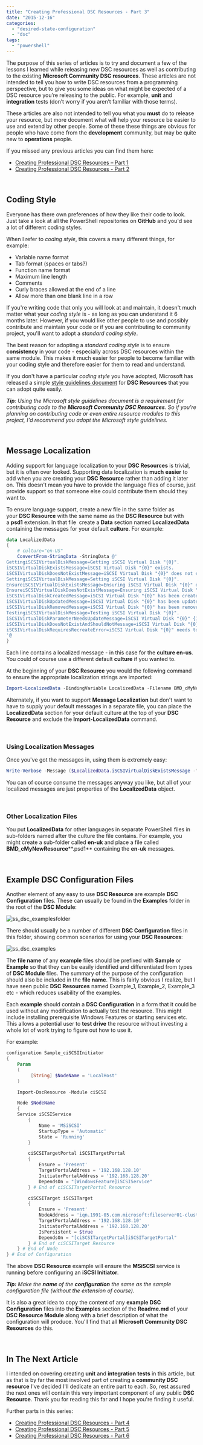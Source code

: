 ```yaml
---
title: "Creating Professional DSC Resources - Part 3"
date: "2015-12-16"
categories:
  - "desired-state-configuration"
  - "dsc"
tags:
  - "powershell"
---
```


The purpose of this series of articles is to try and document a few of the lessons I learned while releasing new DSC resources as well as contributing to the existing **Microsoft Community DSC resources**. These articles are not intended to tell you how to write DSC resources from a programming perspective, but to give you some ideas on what might be expected of a DSC resource you’re releasing to the public. For example, **unit** and **integration** tests (don’t worry if you aren’t familiar with those terms).

These articles are also not intended to tell you what you **must** do to release your resource, but more document what will help your resource be easier to use and extend by other people. Some of these these things are obvious for people who have come from the **development** community, but may be quite new to **operations** people.

If you missed any previous articles you can find them here:

- [Creating Professional DSC Resources – Part 1](https://dscottraynsford.wordpress.com/2015/12/14/creating-professional-dsc-resources-part-1/)
- [Creating Professional DSC Resources - Part 2](https://dscottraynsford.wordpress.com/2015/12/14/creating-professional-dsc-resoures-part-2/)

 

## Coding Style

Everyone has there own preferences of how they like their code to look. Just take a look at all the PowerShell repositories on **GitHub** and you'd see a lot of different coding styles.

When I refer to _coding style_, this covers a many different things, for example:

- Variable name format
- Tab format (spaces or tabs?)
- Function name format
- Maximum line length
- Comments
- Curly braces allowed at the end of a line
- Allow more than one blank line in a row

If you're writing code that only you will look at and maintain, it doesn't much matter what your _coding style_ is - as long as you can understand it 6 months later. However, if you would like other people to use and possibly  contribute and maintain your code or if you are contributing to community project, you'll want to adopt a _standard coding style_.

The best reason for adopting a _standard coding style_ is to ensure **consistency** in your code - especially across DSC resources within the same module. This makes it much easier for people to become familiar with your coding style and therefore easier for them to read and understand.

If you don't have a particular _coding style_ you have adopted, Microsoft has released a simple [style guidelines document](https://github.com/PowerShell/DscResources/blob/master/StyleGuidelines.md) for **DSC Resources** that you can adopt quite easily.

_**Tip**: Using the Microsoft style guidelines document is a requirement for contributing code to the **Microsoft Community DSC Resources**. So if you're planning on contributing code or even entire resource modules to this project, I'd recommend you adopt the Microsoft style guidelines._

 

## Message Localization

Adding support for language localization to your **DSC Resources** is trivial, but it is often over looked. Supporting data localization is **much** **easier** to add when you are creating your **DSC Resource** rather than adding it later on. This doesn't mean you have to provide the language files of course, just provide support so that someone else could contribute them should they want to.

To ensure language support, create a new file in the same folder as your **DSC Resource** with the same name as the **DSC Resource** but with a **psd1** extension. In that file  create a **Data** section named **LocalizedData** containing the messages for your default **culture**. For example:


```powershell
data LocalizedData
{
    # culture="en-US"
    ConvertFrom-StringData -StringData @'
GettingiSCSIVirtualDiskMessage=Getting iSCSI Virtual Disk "{0}".
iSCSIVirtualDiskExistsMessage=iSCSI Virtual Disk "{0}" exists.
iSCSIVirtualDiskDoesNotExistMessage=iSCSI Virtual Disk "{0}" does not exist.
SettingiSCSIVirtualDiskMessage=Setting iSCSI Virtual Disk "{0}".
EnsureiSCSIVirtualDiskExistsMessage=Ensuring iSCSI Virtual Disk "{0}" exists.
EnsureiSCSIVirtualDiskDoesNotExistMessage=Ensuring iSCSI Virtual Disk "{0}" does not exist.
iSCSIVirtualDiskCreatedMessage=iSCSI Virtual Disk "{0}" has been created.
iSCSIVirtualDiskUpdatedMessage=iSCSI Virtual Disk "{0}" has been updated.
iSCSIVirtualDiskRemovedMessage=iSCSI Virtual Disk "{0}" has been removed.
TestingiSCSIVirtualDiskMessage=Testing iSCSI Virtual Disk "{0}".
iSCSIVirtualDiskParameterNeedsUpdateMessage=iSCSI Virtual Disk "{0}" {1} is different. Change required.
iSCSIVirtualDiskDoesNotExistAndShouldNotMessage=iSCSI Virtual Disk "{0}" does not exist and should not. Change not required.
iSCSIVirtualDiskRequiresRecreateError=iSCSI Virtual Disk "{0}" needs to be deleted and recreated. Please perform this manually.
'@
}
```

Each line contains a localized message - in this case for the **culture en-us**. You could of course use a different default **culture** if you wanted to.

At the beginning of your **DSC Resource** you would the following command to ensure the appropriate localization strings are imported:


```powershell
Import-LocalizedData -BindingVariable LocalizedData -Filename BMD_cMyNewResource.psd1
```

Alternately, if you want to support **Message Localization** but don't want to have to supply your default messages in a separate file, you can place the **LocalizedData** section for your default culture at the top of your **DSC Resource** and exclude the **Import-LocalizedData** command.

 

### Using Localization Messages

Once you've got the messages in, using them is extremely easy:


```powershell
Write-Verbose -Message ($LocalizedData.iSCSIVirtualDiskExistsMessage -f $Path)
```

You can of course consume the messages anyway you like, but all of your localized messages are just properties of the **LocalizedData** object.

 

### Other Localization Files

You put **LocalizedData** for other languages in separate PowerShell files in sub-folders named after the culture the file contains. For example, you might create a sub-folder called **en-uk** and place a file called **BMD\_cMyNewResource****.psd1** containing the **en-uk** messages.

 

## Example DSC Configuration Files

Another element of any easy to use **DSC Resource** are example **DSC Configuration** files. These can usually be found in the **Examples** folder in the root of the **DSC Module**:

![ss_dsc_examplesfolder](/images/ss_dsc_examplesfolder.png)

There should usually be a number of different **DSC Configuration** files in this folder, showing common scenarios for using your **DSC Resources**:

![ss_dsc_examples](/images/ss_dsc_examples.png)

The **file name** of any **example** files should be prefixed with **Sample** or **Example** so that they can be easily identified and differentiated from types of **DSC Module** files. The summary of the purpose of the configuration should also be included in the **file name**. This is fairly obvious I realize, but I have seen public **DSC Resources** named Example\_1, Example\_2, Example\_3 etc - which reduces usability of the examples.

Each **example** should contain a **DSC Configuration** in a form that it could be used without any modification to actually test the resource. This might include installing prerequisite Windows Features or starting services etc. This allows a potential user to **test drive** the resource without investing a whole lot of work trying to figure out how to use it.

For example:


```powershell
configuration Sample_ciSCSIInitiator
{
    Param
    (
         [String] $NodeName = 'LocalHost'
    )

    Import-DscResource -Module ciSCSI

    Node $NodeName
    {
	Service iSCSIService 
        { 
            Name = 'MSiSCSI'
            StartupType = 'Automatic'
            State = 'Running'  
        }

        ciSCSITargetPortal iSCSITargetPortal
        {
            Ensure = 'Present'
            TargetPortalAddress = '192.168.128.10' 
            InitiatorPortalAddress = '192.168.128.20'
            DependsOn = "[WindowsFeature]iSCSIService" 
        } # End of ciSCSITargetPortal Resource

        ciSCSITarget iSCSITarget
        {
            Ensure = 'Present'
            NodeAddress = 'iqn.1991-05.com.microsoft:fileserver01-cluster-target'
            TargetPortalAddress = '192.168.128.10'
            InitiatorPortalAddress = '192.168.128.20' 
            IsPersistent = $true 
            DependsOn = "[ciSCSITargetPortal]iSCSITargetPortal" 
        } # End of ciSCSITarget Resource
    } # End of Node
} # End of Configuration
```

The above **DSC Resource** example will ensure the **MSiSCSI** service is running before configuring an **iSCSI Initiator**.

_**Tip:** Make the **name** of the **configuration** the same as the sample configuration file (without the extension of course)._

It is also a great idea to copy the content of any **example** **DSC Configuration** files into the **Examples** section of the **Readme.md** of your **DSC Resource Module** along with a brief description of what the configuration will produce. You'll find that all **Microsoft Community DSC Resources** do this.

 

## In The Next Article

I intended on covering creating **unit** and **integration** **tests** in this article, but as that is by far the most involved part of creating a **community DSC resource** I've decided I'll dedicate an entire part to each. So, rest assured the next ones will contain this very important component of any public **DSC Resource**. Thank you for reading this far and I hope you're finding it useful.

Further parts in this series:

- [Creating Professional DSC Resources - Part 4](https://dscottraynsford.wordpress.com/2015/12/18/creating-professional-dsc-resources-part-4/)
- [Creating Professional DSC Resources - Part 5](https://dscottraynsford.wordpress.com/2015/12/20/creating-professional-dsc-resources-part-5/)
- [Creating Professional DSC Resources - Part 6](https://dscottraynsford.wordpress.com/2015/12/23/creating-professional-dsc-resources-part-6/)


